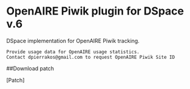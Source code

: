 # OpenAIRE Piwik plugin for DSpace v.6

DSpace implementation for OpenAIRE Piwik tracking.

    Provide usage data for OpenAIRE usage statistics.
    Contact dpierrakos@gmail.com to request OpenAIRE Piwik Site ID
##Download patch

[Patch] 
